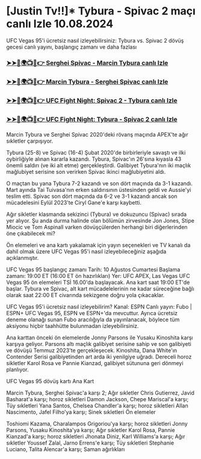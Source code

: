 #  [Justin Tv!!]* Tybura - Spivac 2 maçı canlı Izle 10.08.2024

UFC Vegas 95'i ücretsiz nasıl izleyebilirsiniz: Tybura vs. Spivac 2 dövüş gecesi canlı yayını, başlangıç ​​zamanı ve daha fazlası

<h3><a href="https://cutt.ly/MecUE7J2">➤➤🔴🌍📺📱👉 Serghei Spivac - Marcin Tybura canlı Izle</a></h3>

<h3><a href="https://cutt.ly/MecUE7J2">➤➤🔴🌍📺📱👉 Marcin Tybura - Serghei Spivac canlı Izle</a></h3>

<h3><a href="https://cutt.ly/MecUE7J2">➤➤🔴🌍📺📱👉 UFC Fight Night: Spivac 2 - Tybura canlı Izle</a></h3>

<h3><a href="https://cutt.ly/MecUE7J2">➤➤🔴🌍📺📱👉 UFC Fight Night: Tybura - Spivac 2 canlı Izle</a></h3>

Marcin Tybura ve Serghei Spivac 2020'deki rövanş maçında APEX'te ağır sıkletler çarpışıyor.

Tybura (25-8) ve Spivac (16-4) Şubat 2020'de birbirleriyle savaştı ve ilki oybirliğiyle alınan kararla kazandı. Tybura, Spivac'ın 26'sına kıyasla 43 önemli saldırı (ve iki alt etme) gerçekleştirdi. Galibiyet Tybura'nın iki maçlık mağlubiyet serisine son verirken Spivac ikinci mağlubiyetini aldı.

O maçtan bu yana Tybura 7-2 kazandı ve son dört maçında da 3-1 kazandı. Mart ayında Tai Tuivasa'nın erken saldırısının üstesinden geldi ve Aussie'yi teslim etti. Spivac son dört maçında da 6-2 ve 3-1 kazandı ancak son mücadelesini Eylül 2023'te Ciryl Gane'e karşı kaybetti.

Ağır sikletler klasmanda sekizinci (Tybura) ve dokuzuncu (Spivac) sırada yer alıyor. Şu anda durma halinde olan bölümün zirvesinde Jon Jones, Stipe Miocic ve Tom Aspinall varken dövüşçülerden herhangi biri diğerlerinden öne çıkabilecek mi?

Ön elemeleri ve ana kartı yakalamak için yayın seçenekleri ve TV kanalı da dahil olmak üzere UFC Vegas 95'i nasıl izleyebileceğiniz aşağıda açıklanmıştır.

UFC Vegas 95 başlangıç ​​zamanı
Tarih:  10 Ağustos Cumartesi
Başlama zamanı: 19:00 ET (16:00 ET ön hazırlıkları)
Yer:  UFC APEX, Las Vegas
UFC Vegas 95 ön elemeleri TSİ 16.00'da başlayacak. Ana kart saat 19:00 ET'de başlar. Tybura ve Spivac, alt kart mücadelelerinin ne kadar süreceğine bağlı olarak saat 22:00 ET civarında sekizgene doğru yola çıkacaklar.

UFC Vegas 95'i ücretsiz nasıl izleyebilirim?
Kanal:  ESPN
Canlı yayın:  Fubo  |  ESPN+
UFC Vegas 95, ESPN ve ESPN+'da mevcuttur. Ayrıca ücretsiz deneme olanağı  sunan  Fubo aracılığıyla da yayınlanacak,   böylece tüm aksiyonu hiçbir taahhütte bulunmadan izleyebilirsiniz. 

Ana karttan önceki ön elemelerde Jonny Parsons ile Yusaku Kinoshita karşı karşıya geliyor. Parsons altı maçlık galibiyet serisine sahip ve son galibiyeti ve dövüşü Temmuz 2023'te gerçekleşecek. Kinoshita, Dana White'ın Contender Serisi galibiyetinden art arda iki yenilgiye uğradı. Dereceli horoz sikletler Karol Rosa ve Pannie Kianzad, galibiyet sütununa geri dönmeyi planlıyor. 

UFC Vegas 95 dövüş kartı
Ana Kart

Marcin Tybura, Serghei Spivac'a karşı 2; Ağır sıkletler
Chris Gutierrez, Javid Basharat'a karşı; horoz sikletleri
Damon Jackson, Chepe Mariscal'a karşı; Tüy sıkletleri
Yana Santos, Chelsea Chandler'a karşı; horoz sikletleri
Allan Nascimento, Jafel Filho'ya karşı; Sinek sıkletleri
Ön elemeler

Toshiomi Kazama, Charalampos Grigoriou'ya karşı; horoz sikletleri
Jonny Parsons, Yusaku Kinoshita'ya karşı; Ağır sıkletler
Karol Rosa, Pannie Kianzad'a karşı; horoz sikletleri
Jhonata Diniz, Karl Williams'a karşı; Ağır sıkletler
Youssef Zalal, Jarno Errens'e karşı; Tüy sıkletleri
Stephanie Luciano, Talita Alencar'a karşı; Saman ağırlıkları
